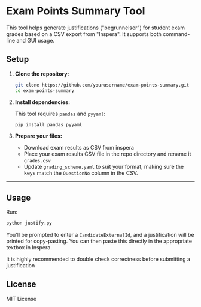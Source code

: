 # Exam Points Summary Tool

This tool helps generate justifications ("begrunnelser") for student exam grades based on a CSV export from "Inspera". It supports both command-line and GUI usage.

## Setup

1. **Clone the repository:**

   ```bash
   git clone https://github.com/yourusername/exam-points-summary.git
   cd exam-points-summary
   ```

2. **Install dependencies:**

   This tool requires `pandas` and `pyyaml`:

   ```bash
   pip install pandas pyyaml
   ```

3. **Prepare your files:**

   - Download exam results as CSV from inspera
   - Place your exam results CSV file in the repo directory and rename it `grades.csv` 
   - Update `grading_scheme.yaml` to suit your format, making sure the keys match the `QuestionNo` column in the CSV.

---

## Usage

Run:

```bash
python justify.py
```

You'll be prompted to enter a `CandidateExternalId`, and a justification will be printed for copy-pasting. You can then paste this directly in the appropriate textbox in Inspera.

It is highly recommended to double check correctness before submitting a justification

## License

MIT License

